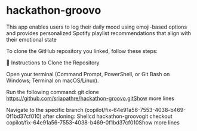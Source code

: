 # hackathon-groovo
This app enables users to log their daily mood using emoji-based options and provides personalized Spotify playlist recommendations that align with their emotional state

To clone the GitHub repository you linked, follow these steps:

🧭 Instructions to Clone the Repository

Open your terminal (Command Prompt, PowerShell, or Git Bash on Windows; Terminal on macOS/Linux).


Run the following command:
git clone https://github.com/sriapathre/hackathon-groovo.gitShow more lines


Navigate to the specific branch (copilot/fix-64e91a56-7553-4038-b469-0f1bd37cf010) after cloning:
Shellcd hackathon-groovogit checkout copilot/fix-64e91a56-7553-4038-b469-0f1bd37cf010Show more lines

